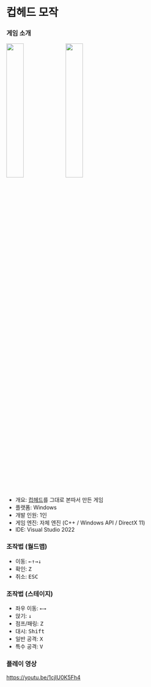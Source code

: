 # 컵헤드 모작

### 게임 소개
<img src=https://github.com/user-attachments/assets/ed6510b2-047a-43a6-99bc-90244fc49662 width=30% height=30%>
<img src=https://github.com/user-attachments/assets/696d72ab-e8de-4ba1-9a22-584b0b66c32b width=30% height=30%>

- 개요: <a href="https://namu.wiki/w/%EC%BB%B5%ED%97%A4%EB%93%9C">컵헤드</a>를 그대로 본따서 만든 게임
- 플랫폼: Windows
- 개발 인원: 1인
- 게임 엔진: 자체 엔진 (C++ / Windows API / DirectX 11)
- IDE: Visual Studio 2022

### 조작법 (월드맵)
- 이동: <kbd>&larr;</kbd><kbd>&uarr;</kbd><kbd>&rarr;</kbd><kbd>&darr;</kbd>
- 확인: <kbd>Z</kbd>
- 취소: <kbd>ESC</kbd>

### 조작법 (스테이지)
- 좌우 이동: <kbd>&larr;</kbd><kbd>&rarr;</kbd>
- 앉기: <kbd>&darr;</kbd>
- 점프/패링: <kbd>Z</kbd>
- 대시: <kbd>Shift</kbd>
- 일반 공격: <kbd>X</kbd>
- 특수 공격: <kbd>V</kbd>

### 플레이 영상
https://youtu.be/1cjIU0K5Fh4
